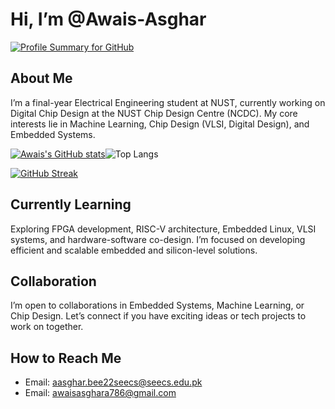 # Hi, I’m @Awais-Asghar
[![Profile Summary for GitHub](https://img.shields.io/badge/Profile%20Summary-Click%20Here-orange?style=flat-square)](https://profile-summary-for-github.com/user/Awais-Asghar)

## About Me
I’m a final-year Electrical Engineering student at NUST, currently working on Digital Chip Design at the NUST Chip Design Centre (NCDC). My core interests lie in Machine Learning, Chip Design (VLSI, Digital Design), and Embedded Systems.

[![Awais's GitHub stats](https://github-readme-stats.vercel.app/api?username=Awais-Asghar&show_icons=true&hide=contribs&rank_icon=github&theme=dark)](https://github.com/Awais-Asghar)![Top Langs](https://github-readme-stats.vercel.app/api/top-langs/?username=Awais-Asghar&hide_progress=true&theme=dark)

[![GitHub Streak](https://streak-stats.demolab.com?user=Awais-Asghar&theme=dark)](https://git.io/streak-stats)

## Currently Learning
Exploring FPGA development, RISC-V architecture, Embedded Linux, VLSI systems, and hardware-software co-design. I’m focused on developing efficient and scalable embedded and silicon-level solutions.

## Collaboration
I’m open to collaborations in Embedded Systems, Machine Learning, or Chip Design. Let’s connect if you have exciting ideas or tech projects to work on together.

## How to Reach Me
- Email: aasghar.bee22seecs@seecs.edu.pk
- Email: awaisasghara786@gmail.com 
